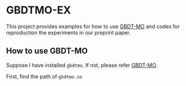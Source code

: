 # GBDTMO-EX
This project provides examples for how to use [GBDT-MO](https://github.com/zzd1992/GBDTMO) and codes for reproduction the experiments in our preprint paper.

## How to use GBDT-MO
Suppose I have installed `gbdtmo`. If not, please refer [GBDT-MO](https://github.com/zzd1992/GBDTMO).

First, find the path of `gbdtmo.so`
